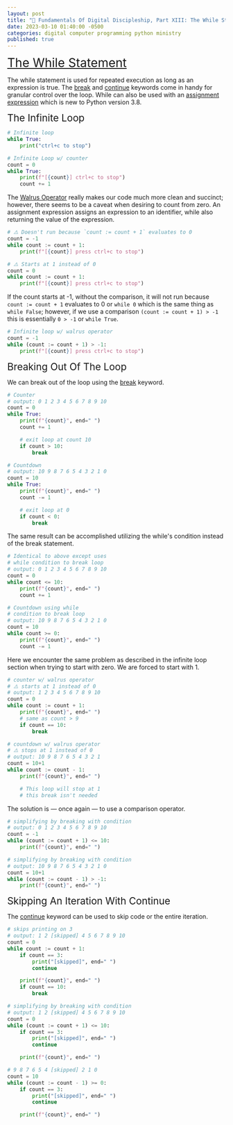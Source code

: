 ```yaml
---
layout: post
title: "🔁 Fundamentals Of Digital Discipleship, Part XIII: The While Statement"
date: 2023-03-10 01:40:00 -0500
categories: digital computer programming python ministry
published: true
---
```


<!-- <span style="font-style:Italic;font-size:32px;">Chapter Header</span>

<span style="font-style:Italic;font-size:24px;">Sub Chapter Header</span> -->

<a href="https://docs.python.org/3/reference/compound_stmts.html#the-while-statement" style="font-weight:italic;font-size:2em;">The While Statement</a>

The while statement is used for repeated execution as long as an expression is true. The [break](https://docs.python.org/3/reference/simple_stmts.html#break) and [continue](https://docs.python.org/3/reference/simple_stmts.html#continue) keywords come in handy for granular control over the loop. While can also be used with an [assignment expression](https://docs.python.org/3/reference/expressions.html#assignment-expressions) which is new to Python version 3.8.

<span style="font-size:1.6em;">The Infinite Loop</span>

```py
# Infinite loop
while True:
    print("ctrl+c to stop")

# Infinite Loop w/ counter
count = 0
while True:
    print(f"[{count}] ctrl+c to stop")
    count += 1
```

The [Walrus Operator](https://docs.python.org/3/reference/expressions.html#assignment-expressions) really makes our code much more clean and succinct; however, there seems to be a caveat when desiring to count from zero. An assignment expression assigns an expression to an identifier, while also returning the value of the expression. 

```py
# ⚠️ Doesn't run because `count := count + 1` evaluates to 0
count = -1
while count := count + 1:
    print(f"[{count}] press ctrl+c to stop")

# ⚠️ Starts at 1 instead of 0
count = 0
while count := count + 1:
    print(f"[{count}] press ctrl+c to stop")
```

<!-- If the value returned by that expression happens to be 0 in the condition of a while loop that evaluates to false and therefore prevents the loop beginning at 0.

The work around is to compare the value zero, which is returned by that expression, in order to change the 0 into something that evaluates to True. For instance 0 evaluates to False... and `0 > -1` evaluates to True. -->

If the count starts at -1, without the comparison, it will not run because `count := count + 1` evaluates to 0 or `while 0` which is the same thing as `while False`; however, if we use a comparison `(count := count + 1) > -1` this is essentially `0 > -1` or `while True`.

```py
# Infinite loop w/ walrus operator
count = -1
while (count := count + 1) > -1:
    print(f"[{count}] press ctrl+c to stop")
```

<span style="font-size:1.6em;">Breaking Out Of The Loop</span>

We can break out of the loop using the [break](https://docs.python.org/3/reference/simple_stmts.html#break) keyword.

```py
# Counter
# output: 0 1 2 3 4 5 6 7 8 9 10
count = 0
while True:
    print(f"{count}", end=" ")
    count += 1

    # exit loop at count 10
    if count > 10:
        break

# Countdown
# output: 10 9 8 7 6 5 4 3 2 1 0
count = 10
while True:
    print(f"{count}", end=" ")
    count -= 1

    # exit loop at 0
    if count < 0:
        break
```

The same result can be accomplished utilizing the while's condition instead of the break statement.

```py
# Identical to above except uses
# while condition to break loop
# output: 0 1 2 3 4 5 6 7 8 9 10
count = 0
while count <= 10:
    print(f"{count}", end=" ")
    count += 1

# Countdown using while
# condition to break loop
# output: 10 9 8 7 6 5 4 3 2 1 0
count = 10
while count >= 0:
    print(f"{count}", end=" ")
    count -= 1
```

Here we encounter the same problem as described in the infinite loop section when trying to start with zero. We are forced to start with 1.

```py
# counter w/ walrus operator
# ⚠️ starts at 1 instead of 0
# output: 1 2 3 4 5 6 7 8 9 10
count = 0
while count := count + 1:
    print(f"{count}", end=" ")
    # same as count > 9
    if count == 10:
        break

# countdown w/ walrus operator
# ⚠️ stops at 1 instead of 0
# output: 10 9 8 7 6 5 4 3 2 1 
count = 10+1
while count := count - 1:
    print(f"{count}", end=" ")

    # This loop will stop at 1
    # this break isn't needed
```

The solution is &mdash; once again &mdash; to use a comparison operator.

```py
# simplifying by breaking with condition
# output: 0 1 2 3 4 5 6 7 8 9 10
count = -1
while (count := count + 1) <= 10:
    print(f"{count}", end=" ")

# simplifying by breaking with condition
# output: 10 9 8 7 6 5 4 3 2 1 0
count = 10+1
while (count := count - 1) > -1:
    print(f"{count}", end=" ")
```

<span style="font-size:1.6em;">Skipping An Iteration With Continue</span>

The [continue](https://docs.python.org/3/reference/simple_stmts.html#continue) keyword can be used to skip code or the entire iteration.

```py
# skips printing on 3
# output: 1 2 [skipped] 4 5 6 7 8 9 10
count = 0
while count := count + 1:
    if count == 3:
        print("[skipped]", end=" ")
        continue

    print(f"{count}", end=" ")
    if count == 10:
        break

# simplifying by breaking with condition
# output: 1 2 [skipped] 4 5 6 7 8 9 10
count = 0
while (count := count + 1) <= 10:
    if count == 3:
        print("[skipped]", end=" ")
        continue

    print(f"{count}", end=" ")

# 9 8 7 6 5 4 [skipped] 2 1 0 
count = 10
while (count := count - 1) >= 0:
    if count == 3:
        print("[skipped]", end=" ")
        continue

    print(f"{count}", end=" ")
```

<!-- ```py
# While loop w/ flag
flag = True
while flag:
    choice = input("y/n: ")
    if choice == "n":
        print("exiting loop")
        flag = False

# While loop w/ break
while True:
    choice = input("y/n: ")
    if choice == "n":
        print("exiting loop")
        break
``` -->

<!-- - flag
- walrus

- lists, tuples, ranges
- sets
- dictionaries


```py

# Infinite loop w/ continue
# skips printing on 3
count = 0
while count := count + 1:
    if count == 3:
        continue

    print(f"[{count}] press ctrl+c to stop")
    if count > 9:
        break

# The first run will countdown from 10 ... to 1
x = 10 + 1
while x := x - 1:
    print(x)

# However if you tried the loop again it would go negative
# to prevent this you can compare the current value to
# see if it is greater than zero, if not the condition
# will be false and it will not countdown negatively
while (x := x - 1) > 0:
    print(x)

# To restart the count, remember to reassign 10+1 to x
x = 10 + 1
while (x := x - 1) > 0:
    if x != 1:
        print(x, end=", ")
    else:
        print(x)

# One-liner if statement
x = 10 + 1
while (x := x - 1) > 0:
    print(x, end=", ") if x != 1 else print(x)

# Alternatively
x = 10 + 1
while (x := x - 1) > 0:
    print(f"{x}, " if x != 1 else f"{x}\n", end="")
``` -->

<!-- <a href="https://docs.python.org/3/reference/compound_stmts.html#the-for-statement" style="font-weight:italic;font-size:21px;">The For Statement</a>

The majority of the time, the for loop statement is more frequently used. Especially if infinite loops are not needed. For loops are very often used with the [range](https://docs.python.org/3/library/stdtypes.html?highlight=range#ranges) built-in.

```py
for i in range(1, 10+1):
    print(i, end=" ")

# this while loop is the same as ...
c = 0
while (c := c + 1) <= 10:
    print(f"{c}, " if c != 10 else f"{c}\n", end="")

# ... this for loop
for i in range(1, 10+1):
    print(f"{i}, " if i != 10 else f"{i}\n", end="")

# counting down can be achieved like so
x = 10 + 1
while (x := x - 1) > 0:
    print(f"{x}, " if x != 1 else f"{x}\n", end="")

# the equivalent using the for loop is as follows
for i in range(10, 0, -1):
    print(f"{i}, " if i != 1 else f"{i}\n", end="")
``` -->


<script>
    var refTagger = {
        settings: {
            bibleVersion: 'ESV'
        }
    }; 

    (function(d, t) {
        var n=d.querySelector('[nonce]');
        refTagger.settings.nonce = n && (n.nonce||n.getAttribute('nonce'));
        var g = d.createElement(t), s = d.getElementsByTagName(t)[0];
        g.src = 'https://api.reftagger.com/v2/RefTagger.js';
        g.nonce = refTagger.settings.nonce;
        s.parentNode.insertBefore(g, s);
    }(document, 'script'));
</script>